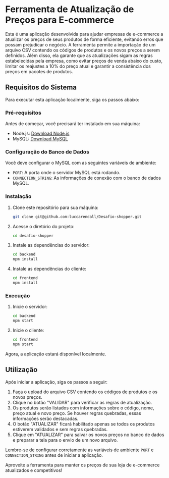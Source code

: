 # Ferramenta de Atualização de Preços para E-commerce

Esta é uma aplicação desenvolvida para ajudar empresas de e-commerce a atualizar os preços de seus produtos de forma eficiente, evitando erros que possam prejudicar o negócio. A ferramenta permite a importação de um arquivo CSV contendo os códigos de produtos e os novos preços a serem definidos. Além disso, ela garante que as atualizações sigam as regras estabelecidas pela empresa, como evitar preços de venda abaixo do custo, limitar os reajustes a 10% do preço atual e garantir a consistência dos preços em pacotes de produtos.

## Requisitos do Sistema

Para executar esta aplicação localmente, siga os passos abaixo:

### Pré-requisitos

Antes de começar, você precisará ter instalado em sua máquina:

- Node.js: [Download Node.js](https://nodejs.org/)
- MySQL: [Download MySQL](https://dev.mysql.com/downloads/)

### Configuração do Banco de Dados

Você deve configurar o MySQL com as seguintes variáveis de ambiente:

- `PORT`: A porta onde o servidor MySQL está rodando.
- `CONNECTION_STRING`: As informações de conexão com o banco de dados MySQL.

### Instalação

1. Clone este repositório para sua máquina:

   ```bash
   git clone git@github.com:luccarendall/Desafio-shopper.git
   ```

2. Acesse o diretório do projeto:

   ```bash
   cd desafio-shopper
   ```

3. Instale as dependências do servidor:

   ```bash
   cd backend
   npm install
   ```

4. Instale as dependências do cliente:

   ```bash
   cd frontend
   npm install
   ```

### Execução

1. Inicie o servidor:

   ```bash
   cd backend
   npm start
   ```

2. Inicie o cliente:

   ```bash
   cd frontend
   npm start
   ```

Agora, a aplicação estará disponível localmente.

## Utilização

Após iniciar a aplicação, siga os passos a seguir:

1. Faça o upload do arquivo CSV contendo os códigos de produtos e os novos preços.
2. Clique no botão "VALIDAR" para verificar as regras de atualização.
3. Os produtos serão listados com informações sobre o código, nome, preço atual e novo preço. Se houver regras quebradas, essas informações serão destacadas.
4. O botão "ATUALIZAR" ficará habilitado apenas se todos os produtos estiverem validados e sem regras quebradas.
5. Clique em "ATUALIZAR" para salvar os novos preços no banco de dados e preparar a tela para o envio de um novo arquivo.

Lembre-se de configurar corretamente as variáveis de ambiente `PORT` e `CONNECTION_STRING` antes de iniciar a aplicação.

Aproveite a ferramenta para manter os preços de sua loja de e-commerce atualizados e competitivos!

